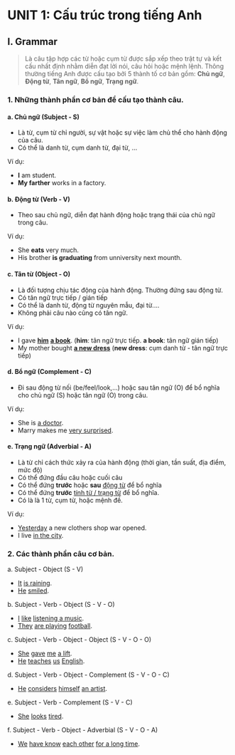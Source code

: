 # UNIT 1: Cấu trúc trong tiếng Anh

## I. Grammar

> Là câu tập hợp các từ hoặc cụm từ được sắp xếp theo trật tự và kết cấu nhất định nhằm diễn đạt lời nói, câu hỏi hoặc mệnh lệnh. Thông thường tiếng Anh được cấu tạo bởi 5 thành tố cơ bản gồm: <b>Chủ ngữ</b>, <b>Động từ</b>, <b>Tân ngữ</b>, <b>Bổ ngữ</b>, <b>Trạng ngữ</b>.

### 1. Những thành phần cơ bản để cấu tạo thành câu.

#### a. Chủ ngữ (Subject - S)

- Là từ, cụm từ chỉ người, sự vật hoặc sự việc làm chủ thể cho hành động của câu.
- Có thể là danh từ, cụm danh từ, đại từ, ...

Ví dụ:

- <b>I</b> am student.
- <b>My farther</b> works in a factory.

#### b. Động từ (Verb - V)

- Theo sau chủ ngữ, diễn đạt hành động hoặc trạng thái của chủ ngữ trong câu.

Ví dụ:

- She <b>eats</b> very much.
- His brother <b>is graduating</b> from unniversity next mounth.

#### c. Tân từ (Object - O)

- Là đối tượng chịu tác động của hành động. Thường đứng sau động từ.
- Có tân ngữ trực tiếp / gián tiếp
- Có thể là danh từ, động từ nguyên mẫu, đại từ....
- Không phải câu nào cũng có tân ngữ.

Ví dụ:

- I gave <u>**him**</u> <u>**a book**</u>. (**him**: tân ngữ trực tiếp. **a book**: tân ngữ gián tiếp)
- My mother bought <u>**a new dress**</u> (**new dress**: cụm danh từ - tân ngữ trực tiếp)

#### d. Bổ ngữ (Complement - C)

- Đi sau động từ nối (be/feel/look,...) hoặc sau tân ngữ (O) để bổ nghĩa cho chủ ngữ (S) hoặc tân ngữ (O) trong câu.

Ví dụ:

- She is <u>a doctor</u>.
- Marry makes me <u>very surprised</u>.

#### e. Trạng ngữ (Adverbial - A)

- Là từ chỉ cách thức xảy ra của hành động (thời gian, tần suất, địa điểm, mức độ)
- Có thể đứng đầu câu hoặc cuối câu
- Có thể đứng **trước** hoặc **sau** <u>động từ</u> để bổ nghĩa
- Có thể đứng **trước** <u>tính từ / trạng từ</u> để bổ nghĩa.
- Có là là 1 từ, cụm từ, hoặc mệnh đề.

Ví dụ:

- <u>Yesterday</u> a new clothers shop war opened.
- I live <u>in the city</u>.

### 2. Các thành phần câu cơ bản.

a. Subject - Object (S - V)

- <u>It</u> <u>is raining</u>.
- <u>He</u> <u>smiled</u>.

b. Subject - Verb - Object (S - V - O)

- <u>I</u> <u>like</u> <u>listening a music</u>.
- <u>They</u> <u>are playing</u> <u>football</u>.

c. Subject - Verb - Object - Object (S - V - O - O)

- <u>She</u> <u>gave</u> <u>me</u> <u>a lift</u>.
- <u>He</u> <u>teaches</u> <u>us</u> <u>English</u>.

d. Subject - Verb - Object - Complement (S - V - O - C)

- <u>He</u> <u>considers</u> <u>himself</u> <u>an artist</u>.

e. Subject - Verb - Complement (S - V - C)

- <u>She</u> <u>looks</u> <u>tired</u>.

f. Subject - Verb - Object - Adverbial (S - V - O - A)

- <u>We</u> <u>have know</u> <u>each  other</u> <u>for a long time</u>.
